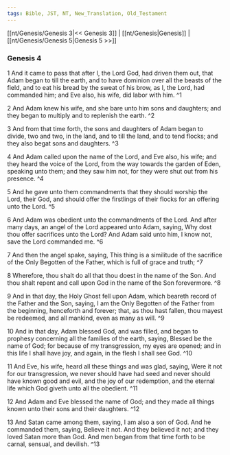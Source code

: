 ```yaml
---
tags: Bible, JST, NT, New_Translation, Old_Testament
---
```


[[nt/Genesis/Genesis 3|<< Genesis 3]] | [[nt/Genesis|Genesis]] | [[nt/Genesis/Genesis 5|Genesis 5 >>]]

### Genesis 4

1 And it came to pass that after I, the Lord God, had driven them out, that Adam began to till the earth, and to have dominion over all the beasts of the field, and to eat his bread by the sweat of his brow, as I, the Lord, had commanded him; and Eve also, his wife, did labor with him.  ^1

2 And Adam knew his wife, and she bare unto him sons and daughters; and they began to multiply and to replenish the earth.  ^2

3 And from that time forth, the sons and daughters of Adam began to divide, two and two, in the land, and to till the land, and to tend flocks; and they also begat sons and daughters.  ^3

4 And Adam called upon the name of the Lord, and Eve also, his wife; and they heard the voice of the Lord, from the way towards the garden of Eden, speaking unto them; and they saw him not, for they were shut out from his presence.  ^4

5 And he gave unto them commandments that they should worship the Lord, their God, and should offer the firstlings of their flocks for an offering unto the Lord.  ^5

6 And Adam was obedient unto the commandments of the Lord. And after many days, an angel of the Lord appeared unto Adam, saying, Why dost thou offer sacrifices unto the Lord? And Adam said unto him, I know not, save the Lord commanded me.  ^6

7 And then the angel spake, saying, This thing is a similitude of the sacrifice of the Only Begotten of the Father, which is full of grace and truth;  ^7

8 Wherefore, thou shalt do all that thou doest in the name of the Son. And thou shalt repent and call upon God in the name of the Son forevermore.  ^8

9 And in that day, the Holy Ghost fell upon Adam, which beareth record of the Father and the Son, saying, I am the Only Begotten of the Father from the beginning, henceforth and forever; that, as thou hast fallen, thou mayest be redeemed, and all mankind, even as many as will.  ^9

10 And in that day, Adam blessed God, and was filled, and began to prophesy concerning all the families of the earth, saying, Blessed be the name of God; for because of my transgression, my eyes are opened; and in this life I shall have joy, and again, in the flesh I shall see God.  ^10

11 And Eve, his wife, heard all these things and was glad, saying, Were it not for our transgression, we never should have had seed and never should have known good and evil, and the joy of our redemption, and the eternal life which God giveth unto all the obedient.  ^11

12 And Adam and Eve blessed the name of God; and they made all things known unto their sons and their daughters.  ^12

13 And Satan came among them, saying, I am also a son of God. And he commanded them, saying, Believe it not. And they believed it not; and they loved Satan more than God. And men began from that time forth to be carnal, sensual, and devilish.  ^13

 
